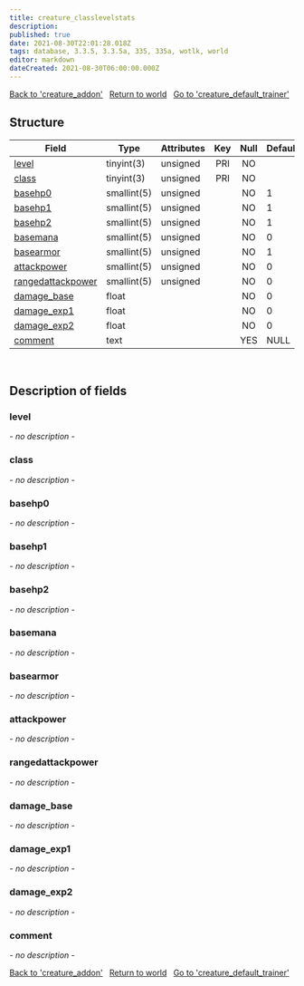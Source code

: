 ```yaml
---
title: creature_classlevelstats
description: 
published: true
date: 2021-08-30T22:01:28.018Z
tags: database, 3.3.5, 3.3.5a, 335, 335a, wotlk, world
editor: markdown
dateCreated: 2021-08-30T06:00:00.000Z
---
```


<a href="https://trinitycore.info/en/database/335/world/creature_addon" class="mt-5 v-btn v-btn--depressed v-btn--flat v-btn--outlined theme--light v-size--default darkblue--text text--lighten-3"><span class="v-btn__content"><i aria-hidden="true" class="v-icon notranslate v-icon--left mdi mdi-arrow-left theme--light"></i><span>Back to 'creature_addon'</span></span></a>&nbsp;&nbsp;&nbsp;<a href="https://trinitycore.info/en/database/335/world/home" class="mt-5 v-btn v-btn--depressed v-btn--flat v-btn--outlined theme--light v-size--default darkblue--text text--lighten-3"><span class="v-btn__content"><i aria-hidden="true" class="v-icon notranslate v-icon--left mdi mdi-home-outline theme--light"></i><span>Return to world</span></span></a>&nbsp;&nbsp;&nbsp;<a href="https://trinitycore.info/en/database/335/world/creature_default_trainer" class="mt-5 v-btn v-btn--depressed v-btn--flat v-btn--outlined theme--light v-size--default darkblue--text text--lighten-3"><span class="v-btn__content"><span>Go to 'creature_default_trainer'</span><i aria-hidden="true" class="v-icon notranslate v-icon--right mdi mdi-arrow-right theme--light"></i></span></a>

## Structure

| Field | Type | Attributes | Key | Null | Default | Extra | Comment |
| --- | --- | --- | :---: | :---: | --- | --- | --- |
| [level](#level) | tinyint(3) | unsigned | PRI | NO |  |  |  |
| [class](#class) | tinyint(3) | unsigned | PRI | NO |  |  |  |
| [basehp0](#basehp0) | smallint(5) | unsigned |  | NO | 1 |  |  |
| [basehp1](#basehp1) | smallint(5) | unsigned |  | NO | 1 |  |  |
| [basehp2](#basehp2) | smallint(5) | unsigned |  | NO | 1 |  |  |
| [basemana](#basemana) | smallint(5) | unsigned |  | NO | 0 |  |  |
| [basearmor](#basearmor) | smallint(5) | unsigned |  | NO | 1 |  |  |
| [attackpower](#attackpower) | smallint(5) | unsigned |  | NO | 0 |  |  |
| [rangedattackpower](#rangedattackpower) | smallint(5) | unsigned |  | NO | 0 |  |  |
| [damage_base](#damage_base) | float |  |  | NO | 0 |  |  |
| [damage_exp1](#damage_exp1) | float |  |  | NO | 0 |  |  |
| [damage_exp2](#damage_exp2) | float |  |  | NO | 0 |  |  |
| [comment](#comment) | text |  |  | YES | NULL |  |  |
&nbsp;
## Description of fields

### level
*- no description -*
&nbsp;

### class
*- no description -*
&nbsp;

### basehp0
*- no description -*
&nbsp;

### basehp1
*- no description -*
&nbsp;

### basehp2
*- no description -*
&nbsp;

### basemana
*- no description -*
&nbsp;

### basearmor
*- no description -*
&nbsp;

### attackpower
*- no description -*
&nbsp;

### rangedattackpower
*- no description -*
&nbsp;

### damage_base
*- no description -*
&nbsp;

### damage_exp1
*- no description -*
&nbsp;

### damage_exp2
*- no description -*
&nbsp;

### comment
*- no description -*
&nbsp;

<a href="https://trinitycore.info/en/database/335/world/creature_addon" class="mt-5 v-btn v-btn--depressed v-btn--flat v-btn--outlined theme--light v-size--default darkblue--text text--lighten-3"><span class="v-btn__content"><i aria-hidden="true" class="v-icon notranslate v-icon--left mdi mdi-arrow-left theme--light"></i><span>Back to 'creature_addon'</span></span></a>&nbsp;&nbsp;&nbsp;<a href="https://trinitycore.info/en/database/335/world/home" class="mt-5 v-btn v-btn--depressed v-btn--flat v-btn--outlined theme--light v-size--default darkblue--text text--lighten-3"><span class="v-btn__content"><i aria-hidden="true" class="v-icon notranslate v-icon--left mdi mdi-home-outline theme--light"></i><span>Return to world</span></span></a>&nbsp;&nbsp;&nbsp;<a href="https://trinitycore.info/en/database/335/world/creature_default_trainer" class="mt-5 v-btn v-btn--depressed v-btn--flat v-btn--outlined theme--light v-size--default darkblue--text text--lighten-3"><span class="v-btn__content"><span>Go to 'creature_default_trainer'</span><i aria-hidden="true" class="v-icon notranslate v-icon--right mdi mdi-arrow-right theme--light"></i></span></a>

